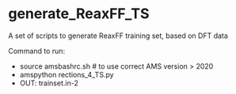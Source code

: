 # generate_ReaxFF_TS
A set of scripts to generate ReaxFF training set, based on DFT data

Command to run: 
* source amsbashrc.sh # to use correct AMS version > 2020 
* amspython rections_4_TS.py
* OUT: trainset.in-2
